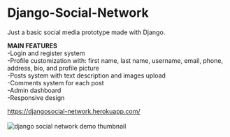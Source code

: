# Django-Social-Network
Just a basic social media prototype made with Django.

**MAIN FEATURES** <br />
-Login and register system <br />
-Profile customization with: first name, last name, username, email, phone, address, bio, and profile picture <br />
-Posts system with text description and images upload <br />
-Comments system for each post <br />
-Admin dashboard <br />
-Responsive design <br />

https://djangosocial-network.herokuapp.com/ <br/><br/>
![django social network demo thumbnail](https://user-images.githubusercontent.com/40894497/186735837-58588ed4-3130-4ce6-9a08-ce62a63c456a.jpg)



